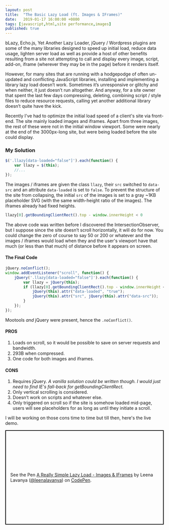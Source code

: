 ```yaml
---
layout: post
title:  "The Basic Lazy Load (ft. Images & IFrames)"
date:   2019-01-17 16:00:00 +0800
tags: [javascript,html,site performance,images]
published: true
---
```


bLazy, Echo.js, Yet Another Lazy Loader, jQuery / Wordpress plugins are some of the many libraries designed to speed up initial load, reduce data usage, lighten server load as well as provide a host of other benefits resulting from a site not attempting to call and display every image, script, add-on, iframe (wherever they may be in the page) before it renders itself.

However, for many sites that are running with a hodgepodge of often un-updated and conflicting JavaScript libraries, installing and implementing a library lazy load doesn’t work. Sometimes it’s unresponsive or glitchy and when neither, it just doesn’t run altogether. And anyway, for a site owner that spent the last few days compressing, deleting, combining script / style files to reduce resource requests, calling yet another additional library doesn’t quite have the kick.

Recently I've had to optimize the initial load speed of a client's site via front-end. The site mainly loaded images and iframes. Apart from three images, the rest of these were not in the initial window viewport. Some were nearly at the end of the 3000px-long site, but were being loaded before the site could display.

### My Solution

```javascript
$('.llazy[data-loaded="false"]').each(function() {
    var llazy = $(this);
    //...
});
```

The images / iframes are given the class `llazy`, their `src` switched to `data-src` and an attribute `data-loaded` is set to `false`. To prevent the structure of the site from collapsing, the initial `src` of the images is set to a gray ~1KB placeholder SVG (with the same width-height ratio of the images). The iframes already had fixed heights.

```javascript
llazy[0].getBoundingClientRect().top - window.innerHeight < 0
```

The above code was written before I discovered the IntersectionObserver, but I suppose since the site doesn’t scroll horizontally, it will do for now. You could change the zero of course to say 50 or 200 or whatever and the images / iframes would load when they and the user's viewport have that much (or less than that much) of distance before it appears on screen.

#### The Final Code

```javascript
jQuery.noConflict();
window.addEventListener("scroll", function() {
    jQuery('.llazy[data-loaded="false"]').each(function() {
        var llazy = jQuery(this);
        if (llazy[0].getBoundingClientRect().top - window.innerHeight < 0) {
            jQuery(this).attr("data-loaded", "true");
            jQuery(this).attr("src", jQuery(this).attr("data-src"));
        }
    });
});
```

Mootools *and* jQuery were present, hence the `.noConflict()`.

#### PROS

1. Loads on scroll, so it would be possible to save on server requests and bandwidth.
2. 293B when compressed.
3. One code for both images and iframes.

#### CONS

1. Requires jQuery. *A vanilla solution could be written though. I would just need to find IE's fall-back for getBoundingClientRect.*
2. Only vertical scrolling is considered.
3. Doesn’t work on scripts and whatever else.
4. Only triggered on scroll so if the site is somehow loaded mid-page, users will see placeholders for as long as until they initiate a scroll.

I will be working on those cons time to time but till then, here's the live demo.

<p data-height="300" data-theme-id="21171" data-slug-hash="gjGWqg" data-default-tab="html,result" data-user="leenalavanya" data-pen-title="A Really Simple Lazy Load - Images & IFrames" style="height: 300px; box-sizing: border-box; display: flex; align-items: center; justify-content: center; border: 2px solid black; margin: 1em 0; padding: 1em;" class="codepen"><span>See the Pen <a href="https://codepen.io/leenalavanya/pen/gjGWqg/">A Really Simple Lazy Load - Images & IFrames</a> by Leena Lavanya (<a href="https://codepen.io/leenalavanya">@leenalavanya</a>) on <a href="https://codepen.io">CodePen</a>.</span></p>
<script async src="https://static.codepen.io/assets/embed/ei.js"></script>
